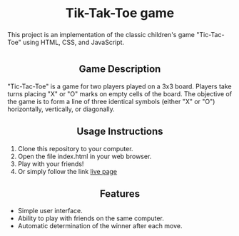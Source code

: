 # <div align=center>Tik-Tak-Toe game</div>

###

This project is an implementation of the classic children's game "Tic-Tac-Toe" using HTML, CSS, and JavaScript.

#

## <div align=center>Game Description</div>

"Tic-Tac-Toe" is a game for two players played on a 3x3 board. Players take turns placing "X" or "O" marks on empty cells of the board. The objective of the game is to form a line of three identical symbols (either "X" or "O") horizontally, vertically, or diagonally.

## <div align=center>Usage Instructions</div>

1. Clone this repository to your computer.
2. Open the file index.html in your web browser.
3. Play with your friends!
4. Or simply follow the link [live page](https://irynkakol.github.io/tic-tak-toe)

## <div align=center>Features</div>

- Simple user interface.
- Ability to play with friends on the same computer.
- Automatic determination of the winner after each move.
